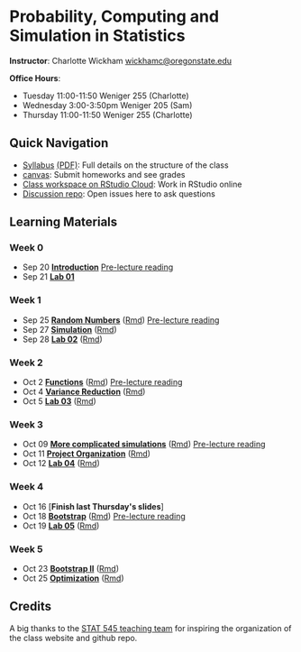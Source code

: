 # Probability, Computing and Simulation in Statistics 

**Instructor**: Charlotte Wickham [wickhamc@oregonstate.edu](mailto:wickhamc@oregonstate.edu)

**Office Hours**: 

* Tuesday  11:00-11:50 Weniger 255 (Charlotte)
* Wednesday 3:00-3:50pm Weniger 205 (Sam)
* Thursday 11:00-11:50 Weniger 255 (Charlotte)

## Quick Navigation

* [Syllabus](syllabus.html) [(PDF)](syllabus.pdf): Full details on the structure of the class 
* [canvas](https://oregonstate.instructure.com/courses/1689180): Submit homeworks and see grades
* [Class workspace on RStudio Cloud](https://rstudio.cloud/spaces/4116/projects): Work in RStudio online 
* [Discussion repo](https://github.com/ST541-Fall2018/Discussion/issues): Open issues here to ask questions

## Learning Materials

### Week 0  
*  Sep 20  [**Introduction**](notes/01-introduction.html) [Pre-lecture reading](readings.html#week-0)
*  Sep 21  [**Lab 01**](notes/lab-01.html) 

### Week 1  
* Sep 25 [**Random Numbers**](notes/02-random-numbers.html) ([Rmd](notes/02-random-numbers.Rmd)) [Pre-lecture reading](readings.html#week-1)
* Sep 27 [**Simulation**](notes/03-simulation.html) ([Rmd](notes/03-simulation.Rmd)) 
* Sep 28 [**Lab 02**](notes/lab-02.html) ([Rmd](notes/lab-02.Rmd)) 

### Week 2

* Oct 2 [**Functions**](notes/04-functions-sim-size.html) ([Rmd](notes/04-functions-sim-size.Rmd))  [Pre-lecture reading](readings.html#week-2)
* Oct 4 [**Variance Reduction**](notes/05-variance-reduction.html) ([Rmd](notes/05-variance-reduction.Rmd))  
* Oct 5 [**Lab 03**](notes/lab-03.html) ([Rmd](notes/lab-03.Rmd)) 

### Week 3

* Oct 09 [**More complicated simulations**](notes/06-more-complicated-sims.html) ([Rmd](notes/06-more-complicated-sims.Rmd)) [Pre-lecture reading](readings.html#week-3)
* Oct 11 [**Project Organization**](notes/07-project-organization.html) ([Rmd](notes/07-project-organization.Rmd)) 
* Oct 12 [**Lab 04**](notes/lab-04.html) ([Rmd](notes/lab-04.Rmd)) 

### Week 4

* Oct 16 [**Finish last Thursday's slides**]
* Oct 18 [**Bootstrap**](notes/08-bootstrap.html) ([Rmd](notes/08-bootstrap.Rmd))  [Pre-lecture reading](readings.html#week-4)
* Oct 19 [**Lab 05**](notes/lab-05.html) ([Rmd](notes/lab-05.Rmd)) 

### Week 5

* Oct 23 [**Bootstrap II**](notes/09-bootstrap-ii.html) ([Rmd](notes/09-bootstrap-ii.Rmd))
* Oct 25 [**Optimization**](notes/10-optimization.html) ([Rmd](notes/10-optimization.Rmd))

## Credits

A big thanks to the [STAT 545 teaching team](https://github.com/STAT545-UBC) for inspiring the organization of the class website and github repo.